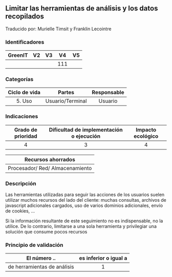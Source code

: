 ## Limitar las herramientas de análisis y los datos recopilados

Traducido por: Murielle Timsit y Franklin Lecointre

### Identificadores

| GreenIT | V2  | V3  | V4  | V5  |
| :-----: | :-: | :-: | :-: | :-: |
|         |     |     | 111 |     |

### Categorías

| Ciclo de vida |      Partes      | Responsable |
| :-----------: | :--------------: | :---------: |
|    5. Uso     | Usuario/Terminal |   Usuario   |

### Indicaciones

| Grado de prioridad | Dificultad de implementación o ejecución | Impacto ecológico |
| :----------------: | :--------------------------------------: | :---------------: |
|         4          |                    3                     |         4         |

|       Recursos ahorrados        |
| :-----------------------------: |
| Procesador/ Red/ Almacenamiento |

### Descripción

Las herramientas utilizadas para seguir las acciones de los usuarios suelen utilizar muchos recursos del lado del cliente: muchas consultas, archivos de javascript adicionales cargados, uso de varios dominios adicionales, envío de cookies, ...

Si la información resultante de este seguimiento no es indispensable, no la utilice. De lo contrario, limitarse a una sola herramienta y privilegiar una solución que consume pocos recursos

### Principio de validación

| El número ..                | es inferior o igual a |
| --------------------------- | :-------------------: |
| de herramientas de análisis |           1           |
